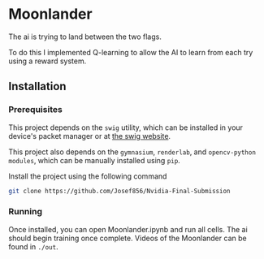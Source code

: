 # Moonlander
The ai is trying to land between the two flags.

To do this I implemented Q-learning to allow the AI to learn from each try
using a reward system.

## Installation

### Prerequisites

This project depends on the `swig` utility, which can be installed in your
device's packet manager or at [the swig website](swig.org).

This project also depends on the `gymnasium`, `renderlab`, and `opencv-python
modules`, which can be manually installed using `pip`.

Install the project using the following command
```bash
git clone https://github.com/Josef856/Nvidia-Final-Submission
```

### Running

Once installed, you can open Moonlander.ipynb and run all cells.
The ai should begin training once complete.
Videos of the Moonlander can be found in `./out`.
